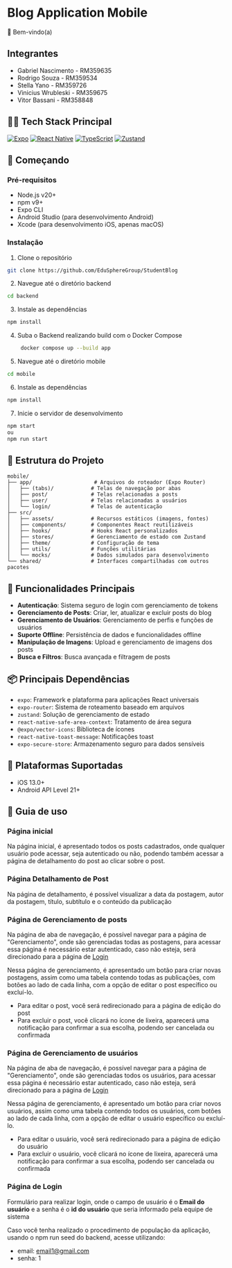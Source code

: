# Blog Application Mobile
👋 Bem-vindo(a)

## Integrantes

- Gabriel Nascimento - RM359635
- Rodrigo Souza - RM359534
- Stella Yano - RM359726
- Vinicius Wrubleski - RM359675
- Vitor Bassani - RM358848

## 🧑‍💻 Tech Stack Principal

[![Expo](https://img.shields.io/badge/Expo-53.0.9-black?style=for-the-badge&logo=expo&logoColor=white)](https://expo.dev/)
[![React Native](https://img.shields.io/badge/React_Native-0.79.2-%2361DAFB?style=for-the-badge&logo=react&logoColor=white)](https://reactnative.dev/)
[![TypeScript](https://img.shields.io/badge/TypeScript-5.3-%233178C6?style=for-the-badge&logo=typescript&logoColor=white)](https://www.typescriptlang.org/)
[![Zustand](https://img.shields.io/badge/Zustand-5.0.3-%23d1d5db?style=for-the-badge&logo=zustand&logoColor=black)](https://zustand-demo.pmnd.rs/)

## 🚀 Começando

### Pré-requisitos
- Node.js v20+
- npm v9+
- Expo CLI
- Android Studio (para desenvolvimento Android)
- Xcode (para desenvolvimento iOS, apenas macOS)

### Instalação

1. Clone o repositório
```bash
git clone https://github.com/EduSphereGroup/StudentBlog
```

2. Navegue até o diretório backend
```bash
cd backend
```

3. Instale as dependências
```bash
npm install
```

4. Suba o Backend realizando build com o Docker Compose
    ```bash
     docker compose up --build app
    ```

5. Navegue até o diretório mobile
```bash
cd mobile
```

6. Instale as dependências
```bash
npm install
```

7. Inicie o servidor de desenvolvimento
```bash
npm start
ou
npm run start
```

## 📁 Estrutura do Projeto

```
mobile/
├── app/                    # Arquivos do roteador (Expo Router)
│   ├── (tabs)/            # Telas de navegação por abas
│   ├── post/              # Telas relacionadas a posts
│   ├── user/              # Telas relacionadas a usuários
│   └── login/             # Telas de autenticação
├── src/
│   ├── assets/            # Recursos estáticos (imagens, fontes)
│   ├── components/        # Componentes React reutilizáveis
│   ├── hooks/             # Hooks React personalizados
│   ├── stores/            # Gerenciamento de estado com Zustand
│   ├── theme/             # Configuração de tema
│   ├── utils/             # Funções utilitárias
│   └── mocks/             # Dados simulados para desenvolvimento
└── shared/                # Interfaces compartilhadas com outros pacotes
```

## 🔑 Funcionalidades Principais

- **Autenticação**: Sistema seguro de login com gerenciamento de tokens
- **Gerenciamento de Posts**: Criar, ler, atualizar e excluir posts do blog
- **Gerenciamento de Usuários**: Gerenciamento de perfis e funções de usuários
- **Suporte Offline**: Persistência de dados e funcionalidades offline
- **Manipulação de Imagens**: Upload e gerenciamento de imagens dos posts
- **Busca e Filtros**: Busca avançada e filtragem de posts

## 📦 Principais Dependências

- `expo`: Framework e plataforma para aplicações React universais
- `expo-router`: Sistema de roteamento baseado em arquivos
- `zustand`: Solução de gerenciamento de estado
- `react-native-safe-area-context`: Tratamento de área segura
- `@expo/vector-icons`: Biblioteca de ícones
- `react-native-toast-message`: Notificações toast
- `expo-secure-store`: Armazenamento seguro para dados sensíveis

## 📱 Plataformas Suportadas

- iOS 13.0+
- Android API Level 21+

## 🚸 Guia de uso

### Página inicial
Na página inicial, é apresentado todos os posts cadastrados, onde qualquer usuário pode acessar, seja autenticado ou não, podendo também acessar a página de detalhamento do post ao clicar sobre o post.

### Página Detalhamento de Post
Na página de detalhamento, é possível visualizar a data da postagem, autor da postagem, título, subtítulo e o conteúdo da publicação

### Página de Gerenciamento de posts
Na página de aba de navegação, é possível navegar para a página de "Gerenciamento", onde são gerenciadas todas as postagens, para acessar essa página é necessário estar autenticado, caso não esteja, será direcionado para a página de <u>[Login](#página-de-login)</u>

Nessa página de gerenciamento, é apresentado um botão para criar novas postagens, assim como uma tabela contendo todas as publicações, com botões ao lado de cada linha, com a opção de editar o post específico ou excluí-lo.

- Para editar o post, você será redirecionado para a página de edição do post
- Para excluir o post, você clicará no ícone de lixeira, aparecerá uma notificação para confirmar a sua escolha, podendo ser cancelada ou confirmada 

### Página de Gerenciamento de usuários
Na página de aba de navegação, é possível navegar para a página de "Gerenciamento", onde são gerenciadas todos os usuários, para acessar essa página é necessário estar autenticado, caso não esteja, será direcionado para a página de <u>[Login](#página-de-login)</u>

Nessa página de gerenciamento, é apresentado um botão para criar novos usuários, assim como uma tabela contendo todos os usuários, com botões ao lado de cada linha, com a opção de editar o usuário específico ou excluí-lo.

- Para editar o usuário, você será redirecionado para a página de edição do usuário
- Para excluir o usuário, você clicará no ícone de lixeira, aparecerá uma notificação para confirmar a sua escolha, podendo ser cancelada ou confirmada 

### Página de Login
Formulário para realizar login, onde o campo de usuário é o <b>Email do usuário</b> e a senha é o <b>id do usuário</b> que seria informado pela equipe de sistema

Caso você tenha realizado o procedimento de população da aplicação, usando o npm run seed do backend, acesse utilizando: 

- email: email1@gmail.com 
- senha: 1
